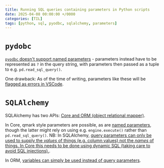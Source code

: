 ```yaml
---
title: Running SQL queries containing parameters in Python scripts
date: 2025-04-08 00:00:00 +/0000
categories: [TIL]
tags: [python, sql, pyodbc, sqlalchemy, parameters]
---
```


# `pydobc`
[`pyodbc` doesn't support named parameters](https://stackoverflow.com/questions/32748982/does-pyodbc-support-any-form-of-named-parameters) - parameters instead have to be represented as `?` in the query string, with parameters then passed as a tuple to e.g. `pd.read_sql_query()`.

One drawback: As of the time of writing, parameters like these will be [flagged as errors in VSCode](https://github.com/microsoft/vscode-mssql/issues/19096).

# `SQLAlchemy`
SQLAlchemy has two APIs: [Core and ORM (object relational mapper)](https://docs.sqlalchemy.org/en/20/tutorial/index.html).

In Core, qmark style parameters are possible, as are [named parameters](https://stackoverflow.com/a/78089822/4659442), though the latter might rely on using e.g. `engine.execute()` rather than `pd.read_sql_query()`. NB: In SQLAlchemy, [query parameters can only be used to supply the _values_ of things (e.g. column values) not the _names_ of things. In Core this needs to be done using dynamic SQL (taking care to avoid SQL injections).](https://stackoverflow.com/a/72818255/4659442).

In ORM, [variables can simply be used instead of query parameters](../_posts/2025-04-11-Using%20SQLAlchemy%20ORM.md).
